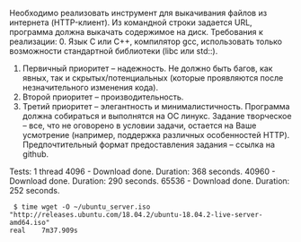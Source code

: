 Необходимо реализовать инструмент для выкачивания файлов из интернета (HTTP-клиент). Из командной строки задается URL, программа должна выкачать содержимое на диск.
Требования к реализации:
0. Язык C или C++, компилятор gcc, использовать только возможности стандартной библиотеки (libc или std::).
1. Первичный приоритет – надежность. Не должно быть багов, как явных, так и скрытых/потенциальных (которые проявляются после незначительного изменения кода).
2. Второй приоритет – производительность.
3. Третий приоритет – элегантность и минималистичность.
Программа должна собираться и выполнятся на ОС линукс.
Задание творческое – все, что не оговорено в условии задачи, остается на Ваше усмотрение (например, поддержка различных особенностей HTTP).
Предпочтительный формат предоставления задания – ссылка на github.

Tests:
1 thread
4096 - Download done. Duration: 368 seconds.
40960 - Download done. Duration: 290 seconds.
65536 - Download done. Duration: 252 seconds.


```
 $ time wget -O ~/ubuntu_server.iso "http://releases.ubuntu.com/18.04.2/ubuntu-18.04.2-live-server-amd64.iso"
real	7m37.909s
```